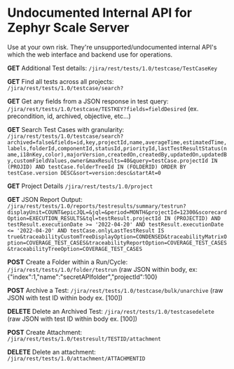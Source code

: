 # Undocumented Internal API for Zephyr Scale Server

Use at your own risk. They're unsupported/undocumented internal API's which the web interface and backend use for operations.


**GET** Additional Test details: ```/jira/rest/tests/1.0/testcase/TestCaseKey```

**GET** Find all tests across all projects: ```/jira/rest/tests/1.0/testcase/search?```

**GET** Get any fields from a JSON response in test query: ```/jira/rest/tests/1.0/testcase/TESTKEY?fields=fieldDesired``` (ex. precondition, id, archived, objective, etc...) 

**GET** Search Test Cases with granularity: ```/jira/rest/tests/1.0/testcase/search?archived=false&fields=id,key,projectId,name,averageTime,estimatedTime,labels,folderId,componentId,statusId,priorityId,lastTestResultStatus(name,i18nKey,color),majorVersion,createdOn,createdBy,updatedOn,updatedBy,customFieldValues,owner&maxResults=40&query=testCase.projectId IN (PROJID) AND testCase.folderTreeId IN (FOLDERID) ORDER BY testCase.version DESC&sort=version:desc&startAt=0```

**GET** Project Details ```/jira/rest/tests/1.0/project```

**GET** JSON Report Output: ```/jira/rest/tests/1.0/reports/testresults/summary/testrun?displayUnit=COUNT&epicJQL=&jql=&period=MONTH&projectId=12300&scorecardOption=EXECUTION_RESULTS&tql=testResult.projectId IN (PROJECTID) AND testResult.executionDate >= '2022-04-20' AND testResult.executionDate <= '2022-04-20' AND testCase.onlyLastTestResult IS true&traceabilityCustomTreeDisplayOption=CONDENSED&traceabilityMatrixOption=COVERAGE_TEST_CASES&traceabilityReportOption=COVERAGE_TEST_CASES&traceabilityTreeOption=COVERAGE_TEST_CASES```

**POST** Create a Folder within a Run/Cycle: ```/jira/rest/tests/1.0/folder/testrun``` (raw JSON within body, ex: {"index":1,"name":"secretAPIfolder","projectId":100}

**POST** Archive a Test: ```/jira/rest/tests/1.0/testcase/bulk/unarchive``` (raw JSON with test ID within body ex. [100])

**DELETE** Delete an Archived Test: ```/jira/rest/tests/1.0/testcasedelete``` (raw JSON with test ID within body ex. [100])

**POST** Create Attachment: ```	/jira/rest/tests/1.0/testresult/TESTID/attachment```

**DELETE** Delete an attachment: ```/jira/rest/tests/1.0/attachment/ATTACHMENTID```
